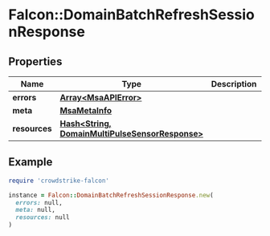 # Falcon::DomainBatchRefreshSessionResponse

## Properties

| Name | Type | Description | Notes |
| ---- | ---- | ----------- | ----- |
| **errors** | [**Array&lt;MsaAPIError&gt;**](MsaAPIError.md) |  |  |
| **meta** | [**MsaMetaInfo**](MsaMetaInfo.md) |  |  |
| **resources** | [**Hash&lt;String, DomainMultiPulseSensorResponse&gt;**](DomainMultiPulseSensorResponse.md) |  |  |

## Example

```ruby
require 'crowdstrike-falcon'

instance = Falcon::DomainBatchRefreshSessionResponse.new(
  errors: null,
  meta: null,
  resources: null
)
```

